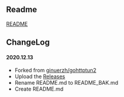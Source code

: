 ## Readme

[README](README_BAK.md)

## ChangeLog

#### 2020.12.13
* Forked from [ginuerzh/gohttptun2](https://github.com/ginuerzh/gohttptun2)
* Upload the [Releases](https://github.com/bk-forked/gohttptun2/releases)
* Rename README.md to README_BAK.md
* Create README.md
